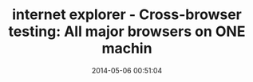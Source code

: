 ---
date: 2014-05-06 00:51:04
link:
  source: pocket
  source_url: https://getpocket.com
  text: 'internet explorer - Cross-browser testing: All major browsers on ONE machin'
  url: http://stackoverflow.com/questions/10541225/cross-browser-testing-all-major-browsers-on-one-machine#10541484
slug: internet-explorer-cross-browser-testing-all-major-browsers-on-one-machin
source: pocket
title: 'internet explorer - Cross-browser testing: All major browsers on ONE machin'
---